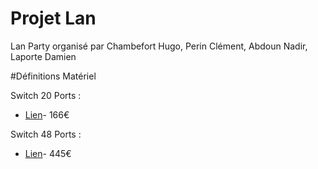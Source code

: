# Projet Lan

Lan Party organisé par Chambefort Hugo, Perin Clément, Abdoun Nadir, Laporte Damien

#Définitions Matériel

Switch 20 Ports :

* [Lien](https://www.amazon.fr/Cisco-SRW2016-K9-EU-300-20-Switch-Gigabit/dp/B0043TVQTI/ref=sr_1_1?ie=UTF8&qid=1513591620&sr=8-1&keywords=switch+cisco+20+port)- 166€


Switch 48 Ports : 

* [Lien](https://www.amazon.fr/Cisco-SLM2048T-EU-Smart-Switch-Gigabit/dp/B004GQL3XW/ref=sr_1_1?ie=UTF8&qid=1513590098&sr=8-1&keywords=switch+48+port)- 445€ 




